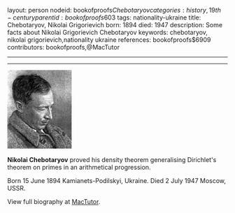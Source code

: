 layout: person
nodeid: bookofproofs$Chebotaryov
categories: history,19th-century
parentid: bookofproofs$603
tags: nationality-ukraine
title: Chebotaryov, Nikolai Grigorievich
born: 1894
died: 1947
description: Some facts about Nikolai Grigorievich Chebotaryov
keywords: chebotaryov, nikolai grigorievich,nationality ukraine
references: bookofproofs$6909
contributors: bookofproofs,@MacTutor

---


---

![Chebotaryov.jpg](https://github.com/bookofproofs/bookofproofs.github.io/blob/main/_sources/_assets/images/portraits/Chebotaryov.jpg?raw=true)

**Nikolai Chebotaryov** proved his density theorem generalising Dirichlet's theorem on primes in an arithmetical progression.

Born 15 June 1894 Kamianets-Podilskyi, Ukraine. Died 2 July 1947 Moscow, USSR.


View full biography at [MacTutor](https://mathshistory.st-andrews.ac.uk/Biographies/Chebotaryov/).